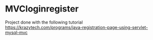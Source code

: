# MVCloginregister

Project done with the following tutorial https://krazytech.com/programs/java-registration-page-using-servlet-mysql-mvc 

